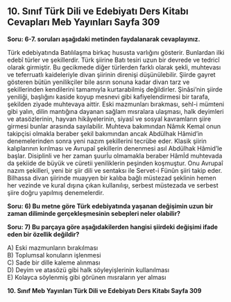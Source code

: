 ## 10. Sınıf Türk Dili ve Edebiyatı Ders Kitabı Cevapları Meb Yayınları Sayfa 309

**Soru: 6-7. soruları aşağıdaki metinden faydalanarak cevaplayınız.**

Türk edebiyatında Batılılaşma birkaç hususta varlığını gösterir. Bunlardan ilki edebî türler ve şekillerdir. Türk şiirine Batı tesiri uzun bir devrede ve tedricî olarak girmiştir. Bu gecikmede diğer türlerden farklı olarak şekli, muhtevası ve teferruatlı kaideleriyle divan şiirinin direnişi düşünülebilir. Şiirde gayret gösteren bütün yenilikçiler bile asrın sonuna kadar divan tarz ve şekillerinden kendilerini tamamıyla kurtarabilmiş değildirler. Şinâsi’nin şiirde yeniliği, başlığını kaside koyup mesnevi gibi kafiyelendirmesi bir tarafa, şekilden ziyade muhtevaya aittir. Eski mazmunları bırakması, sehl-i mümteni gibi yalın, dilin mantığına dayanan sağlam mısralara ulaşması, halk deyimleri ve atasözlerinin, hayvan hikâyelerinin, siyasî ve sosyal kavramların şiire girmesi bunlar arasında sayılabilir. Muhteva bakımından Nâmık Kemal onun takipçisi olmakla beraber şekil bakımından ancak Abdülhak Hâmid’in denemelerinden sonra yeni nazım şekillerini tecrübe eder. Klasik şiirin kalıplarının kırılması ve Avrupaî şekillerin denenmesi asıl Abdülhak Hâmid’le başlar. Disiplinli ve her zaman şuurİu olmamakla beraber Hâmİd muhtevada da şekiide de büyük ve cüretii yeniliklerin peşinden koşmuştur. Onu Avrupaî nazım şekilleri, yeni bir şiir dili ve sentaksı ile Servet-i Fünûn şiiri takip eder. Bilhassa divan şiirinde muayyen bir kalıba bağlı müstezad şeklinin hemen her vezinde ve kural dışına çıkan kullanılışı, serbest müstezada ve serbest şiire doğru yapılmış denemelerdir.

**Soru: 6) Bu metne göre Türk edebiyatında yaşanan değişimin uzun bir zaman diliminde gerçekleşmesinin sebepleri neler olabilir?**

**Soru: 7) Bu parçaya göre aşağıdakilerden hangisi şiirdeki değişimi ifade eden bir özellik değildir?**

A) Eski mazmunların bırakılması  
 B) Toplumsal konuların işlenmesi  
 C) Sade bir dille kaleme alınması  
 D) Deyim ve atasözü gibi halk söyleyişlerinin kullanılması  
 E) Kolayca söylenmiş gibi görünen mısraların yer alması

**10. Sınıf Meb Yayınları Türk Dili ve Edebiyatı Ders Kitabı Sayfa 309**